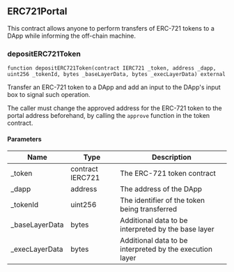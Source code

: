 ## ERC721Portal

This contract allows anyone to perform transfers of
ERC-721 tokens to a DApp while informing the off-chain machine.


### depositERC721Token

```solidity
function depositERC721Token(contract IERC721 _token, address _dapp, uint256 _tokenId, bytes _baseLayerData, bytes _execLayerData) external
```

Transfer an ERC-721 token to a DApp and add an input to
the DApp's input box to signal such operation.

The caller must change the approved address for the ERC-721 token
to the portal address beforehand, by calling the `approve` function in the
token contract.

#### Parameters

| Name | Type | Description |
| ---- | ---- | ----------- |
| _token | contract IERC721 | The ERC-721 token contract |
| _dapp | address | The address of the DApp |
| _tokenId | uint256 | The identifier of the token being transferred |
| _baseLayerData | bytes | Additional data to be interpreted by the base layer |
| _execLayerData | bytes | Additional data to be interpreted by the execution layer |
